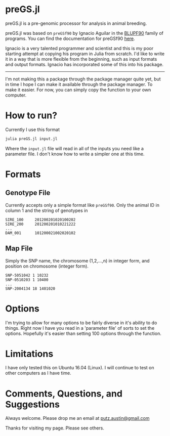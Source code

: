 # preGS.jl

preGS.jl is a pre-genomic processor for analysis in animal breeding. 

preGS.jl was based on `preGSf90` by Ignacio Aguilar in the [BLUPF90](http://nce.ads.uga.edu/wiki/doku.php) 
family of programs. You can find the documentation for preGSf90 [here](http://nce.ads.uga.edu/wiki/doku.php?id=readme.pregsf90). 

Ignacio is a very talented programmer and scientist and this is my poor starting attempt 
at copying his program in Julia from scratch. I'd like to write it in a way that is more flexible
from the beginning, such as input formats and output formats. Ignacio has incorporated some of
this into his package. 

-------

I'm not making this a package through the package manager quite yet, 
but in time I hope I can make it available through the package manager. 
To make it easier. For now, you can simply copy the function to your
own computer. 

# How to run?

Currently I use this format

```julia
julia preGS.jl input.jl
```

Where the `input.jl` file will read in all of the inputs you need like a 
parameter file. I don't know how to write a simpler one at this time. 

# Formats

## Genotype File

Currently accepts only a simple format like `preGSf90`. Only the animal ID in column 1 and the string of genotypes in 

```
SIRE_100     201200201020100202
SIRE_200     201200201010221222
...
DAM_001      101200021002020102
```

## Map File

Simply the SNP name, the chromosome (1,2,...,n) in integer form, and position on chromosome (integer form). 

```
SNP-5051042 1 10232
SNP-0510203 1 10400
...
SNP-2004134 18 1401020
```

# Options

I'm trying to allow for many options to be fairly diverse in it's ability to do things. 
Right now I have you read in a 'parameter file' of sorts to set the options. 
Hopefully it's easier than setting 100 options through the function. 

# Limitations

I have only tested this on Ubuntu 16.04 (Linux). I will continue to test on other 
computers as I have time. 

# Comments, Questions, and Suggestions

Always welcome. Please drop me an email at putz.austin@gmail.com

Thanks for visiting my page. Please see others. 
